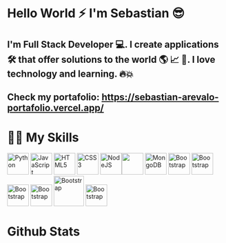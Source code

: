 # Hello World ⚡ I'm Sebastian 😎 

## I'm Full Stack Developer 💻. I create applications 🛠 that offer solutions to the world 🌎 📈 🚀. I love technology and learning. 🔥💥

## Check my portafolio: https://sebastian-arevalo-portafolio.vercel.app/

# 🏋️‍♂️ My Skills
<img height="50px" src="https://img.shields.io/badge/python-%233a75a5.svg?&style=for-the-badge&logo=python&logoColor=white" alt="Python"/> <img height="50px" src="https://img.shields.io/badge/javascript%20-%23323330.svg?&style=for-the-badge&logo=javascript&logoColor=%23f7de1e" alt="JavaScript"/> <img height="50px" src="https://img.shields.io/badge/html5-%23e34f26.svg?&style=for-the-badge&logo=html5&logoColor=white" alt="HTML5"/> <img height="50px" src="https://img.shields.io/badge/css3-%233573b5.svg?&style=for-the-badge&logo=css3&logoColor=white" alt="CSS3"/> <img height="50px" src="https://img.shields.io/badge/node%2Ejs-%2362af43.svg?&style=for-the-badge&logo=node.js&logoColor=white" alt="NodeJS"/><img height="50px" src="https://img.shields.io/badge/react-%2300c4e6.svg?&style=for-the-badge&logo=react&logoColor=white"  lt="React"/> <img height="50px" src="https://img.shields.io/badge/mongodb-%2368a14a.svg?&style=for-the-badge&logo=mongodb&logoColor=white" alt="MongoDB"/> <img height="50px" src="https://img.shields.io/badge/Bootstrap-563D7C?style=for-the-badge&logo=bootstrap&logoColor=white" alt="Bootstrap"/> <img height="50px" src="https://cdn.worldvectorlogo.com/logos/material-ui-1.svg" alt="Bootstrap"/> <img height="50px" src="https://refactorizando.com/wp-content/uploads/2020/03/385-3850895_graphql-logo-svg-hd-png-download.png" alt="Bootstrap"/> <img height="50px" src="https://upload.wikimedia.org/wikipedia/commons/thumb/9/96/Sass_Logo_Color.svg/1200px-Sass_Logo_Color.svg.png" alt="Bootstrap"/> <img height="70px" src="https://upload.wikimedia.org/wikipedia/commons/thumb/e/ee/.NET_Core_Logo.svg/2048px-.NET_Core_Logo.svg.png" alt="Bootstrap"/> <img height="50px" src="https://esden.es/wp-content/uploads/2017/04/kisspng-microsoft-sql-server-mysql-database-logo-5b098c6ee92a46.0488681015273524309551.png" alt="Bootstrap"/>

# Github Stats

<img src="https://github-readme-stats.vercel.app/api?username=sebastianarevalo94&show_icons=true&theme=dracula" alt="">
